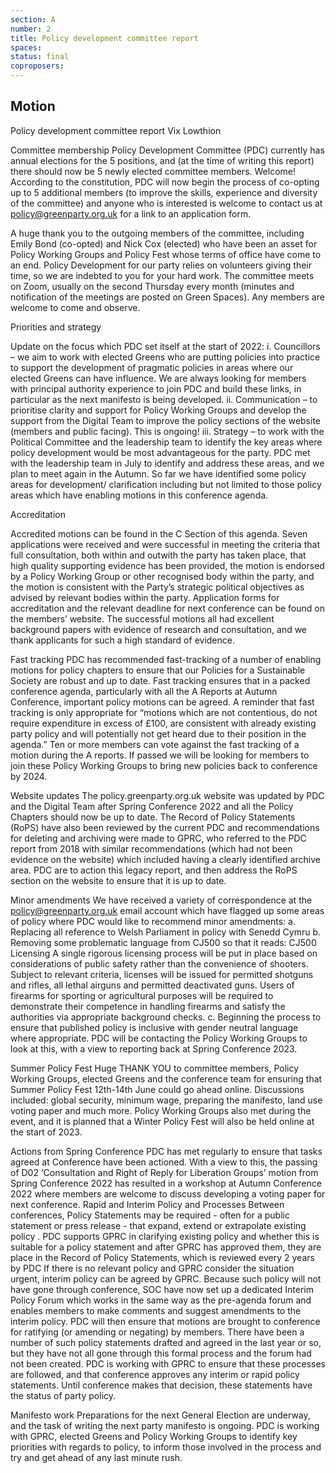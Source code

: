 ```yaml
---
section: A
number: 2
title: Policy development committee report
spaces:
status: final
coproposers:
---
```

## Motion
Policy development committee report
Vix Lowthion

Committee membership
Policy Development Committee (PDC) currently has annual elections for the 5 positions, and (at the time of writing this report) there should now be 5 newly elected committee members. Welcome! According to the constitution, PDC will now begin the process of co-opting up to 5 additional members (to improve the skills, experience and diversity of the committee) and anyone who is interested is welcome to contact us at policy@greenparty.org.uk for a link to an application form.

A huge thank you to the outgoing members of the committee, including Emily Bond (co-opted) and Nick Cox (elected) who have been an asset for Policy Working Groups and Policy Fest whose terms of office have come to an end. Policy Development for our party relies on volunteers giving their time, so we are indebted to you for your hard work. The committee meets on Zoom, usually on the second Thursday every month (minutes and notification of the meetings are posted on Green Spaces). Any members are welcome to come and observe.

Priorities and strategy

Update on the focus which PDC set itself at the start of 2022:
i. Councillors – we aim to work with elected Greens who are putting policies into practice to support the development of pragmatic policies in areas where our elected Greens can have influence. We are always looking for members with principal authority experience to join PDC and build these links, in particular as the next manifesto is being developed.
ii. Communication – to prioritise clarity and support for Policy Working Groups and develop the support from the Digital Team to improve the policy sections of the website (members and public facing). This is ongoing!
iii. Strategy – to work with the Political Committee and the leadership team to identify the key areas where policy development would be most advantageous for the party. PDC met with the leadership team in July to identify and address these areas, and we plan to meet again in the Autumn. So far we have identified some policy areas for development/ clarification including but not limited to those policy areas which have enabling motions in this conference agenda.

Accreditation

Accredited motions can be found in the C Section of this agenda. Seven applications were received and  were successful in meeting the criteria that full consultation, both within and outwith the party has taken place, that high quality supporting evidence has been provided, the motion is endorsed by a Policy Working Group or other recognised body within the party, and the motion is consistent with the Party’s strategic political objectives as advised by relevant bodies within the party. Application forms for accreditation and the relevant deadline for next conference can be found on the members’ website. The successful motions all had excellent background papers with evidence of research and consultation, and we thank applicants for such a high standard of evidence.

Fast tracking
PDC has recommended fast-tracking of a number of enabling motions for policy chapters to ensure that our Policies for a Sustainable Society are robust and up to date. Fast tracking ensures that in a packed conference agenda, particularly with all the A Reports at Autumn Conference, important policy motions can be agreed. A reminder that fast tracking is only appropriate for “motions which are not contentious, do not require expenditure in excess of £100, are consistent with already existing party policy and will potentially not get heard due to their position in the agenda.” Ten or more members can vote against the fast tracking of a motion during the A reports. If passed we will be looking for members to join these Policy Working Groups to bring new policies back to conference by 2024.

Website updates
The policy.greenparty.org.uk website was updated by PDC and the Digital Team after Spring Conference 2022 and all the Policy Chapters should now be up to date. The Record of Policy Statements (RoPS) have also been reviewed by the current PDC and recommendations for deleting and archiving were made to GPRC, who referred to the PDC report from 2018 with similar recommendations (which had not been evidence on the website) which included having a clearly identified archive area. PDC are to action this legacy report, and then address the RoPS section on the website to ensure that it is up to date.

Minor amendments
We have received a variety of correspondence at the policy@greenparty.org.uk email account which have flagged up some areas of policy where PDC would like to recommend minor amendments:
a. Replacing all reference to Welsh Parliament in policy with Senedd Cymru
b. Removing some problematic language from
CJ500 so that it reads:
CJ500 Licensing
A single rigorous licensing process will be put in place based on considerations of public safety rather than the convenience of shooters. Subject to relevant criteria, licenses will be issued for permitted shotguns and rifles, all lethal airguns and permitted deactivated guns.
Users of firearms for sporting or agricultural purposes will be required to demonstrate their competence in handling firearms and satisfy the authorities via appropriate background checks.
c. Beginning the process to ensure that published policy is inclusive with gender neutral language where appropriate. PDC will be contacting the Policy Working Groups to look at this, with a view to reporting back at Spring Conference 2023.

Summer Policy Fest
Huge THANK YOU to committee members, Policy Working Groups, elected Greens and the conference team for ensuring that Summer Policy Fest 12th-14th June could go ahead online. Discussions included: global security, minimum wage, preparing the manifesto, land use voting paper and much more. Policy Working Groups also met during the event, and it is planned that a Winter Policy Fest will also be held online at the start of 2023.

Actions from Spring Conference
PDC has met regularly to ensure that tasks agreed at Conference have been actioned. With a view to this, the passing of D02 ‘Consultation and Right of Reply for Liberation Groups’ motion from Spring Conference 2022 has resulted in a workshop at Autumn Conference 2022 where members are welcome to discuss developing a voting paper for next conference. Rapid and Interim Policy and Processes Between conferences, Policy Statements may be required - often for a public statement or press release - that expand, extend or extrapolate existing policy . PDC supports GPRC in clarifying existing policy and whether this is suitable for a policy statement and after GPRC has approved them, they are place in the Record of Policy Statements, which is reviewed every 2 years by PDC
If there is no relevant policy and GPRC consider the situation urgent, interim policy can be agreed by GPRC. Because such policy will not have gone through conference, SOC have now set up a dedicated Interim Policy Forum which works in the same way as the pre-agenda forum and enables members to make comments and suggest amendments to the interim policy. PDC will then ensure that motions are brought to conference for ratifying (or amending or negating) by members. There have been a number of such policy statements drafted and agreed in the last year or so, but they have not all gone through this formal process and the forum had not been created. PDC is working with GPRC to ensure that these processes are followed, and that conference approves any interim or rapid policy statements. Until conference makes that decision, these statements have the status of party policy.

Manifesto work
Preparations for the next General Election are underway, and the task of writing the next party manifesto is ongoing. PDC is working with GPRC, elected Greens and Policy Working Groups to identify key priorities with regards to policy, to inform those involved in the process and try and get ahead of any last minute rush.
